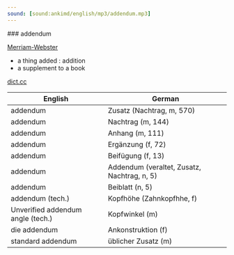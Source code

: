 ```yaml
---
sound: [sound:ankimd/english/mp3/addendum.mp3]
---
```


\### addendum

[Merriam-Webster](https://www.merriam-webster.com/dictionary/addendum)

- a thing added : addition
- a supplement to a book

[dict.cc](https://www.dict.cc/addendum)

| English        | German       |
| -------------- | ------------ |
| addendum | Zusatz (Nachtrag, m, 570) |
| addendum | Nachtrag (m, 144) |
| addendum | Anhang (m, 111) |
| addendum | Ergänzung (f, 72) |
| addendum | Beifügung (f, 13) |
| addendum | Addendum (veraltet, Zusatz, Nachtrag, n, 5) |
| addendum | Beiblatt (n, 5) |
| addendum (tech.) | Kopfhöhe (Zahnkopfhhe, f) |
| Unverified addendum angle (tech.) | Kopfwinkel (m) |
| die addendum | Ankonstruktion (f) |
| standard addendum | üblicher Zusatz (m) |

